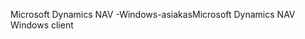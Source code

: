 <span data-ttu-id="472f1-101">Microsoft Dynamics NAV -Windows-asiakas</span><span class="sxs-lookup"><span data-stu-id="472f1-101">Microsoft Dynamics NAV Windows client</span></span>